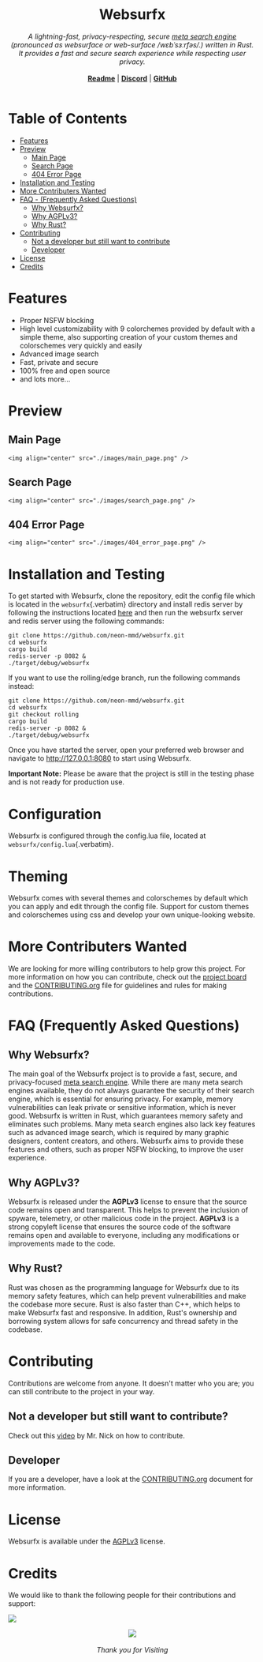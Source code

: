 <h1 align="center">Websurfx</h1> 
<p align="center">
<i> A lightning-fast, privacy-respecting, secure <a href="https://en.wikipedia.org/wiki/Metasearch_engine">meta search engine</a> (pronounced as websurface or web-surface /wɛbˈsɜːrfəs/.) written in Rust. It provides a fast and secure search experience while respecting user privacy.</i>
<br/>
<br/>
<b align="center"><a href="README.org">Readme</a></b> | <b><a href="https://discord.gg/k4GH2TnZ">Discord</a></b> | <b><a href="https://github.com/neon-mmd/websurfx">GitHub</a></b>
<br/><br/>
<!---add status badges here----> 
</p>

# Table of Contents

-   [Features](#features)
-   [Preview](#preview)
    -   [Main Page](#main-page)
    -   [Search Page](#search-page)
    -   [404 Error Page](#404-error-page)
-   [Installation and Testing](#installation-and-testing)
-   [More Contributers Wanted](#more-contributers-wanted)
-   [FAQ - (Frequently Asked
    Questions)](#faq-frequently-asked-questions)
    -   [Why Websurfx?](#why-websurfx)
    -   [Why AGPLv3?](#why-agplv3)
    -   [Why Rust?](#why-rust)
-   [Contributing](#contributing)
    -   [Not a developer but still want to
        contribute](#not-a-developer-but-still-want-to-contribute)
    -   [Developer](#developer)
-   [License](#license)
-   [Credits](#credits)

# Features

-   Proper NSFW blocking
-   High level customizability with 9 colorchemes provided by default
    with a simple theme, also supporting creation of your custom themes
    and colorschemes very quickly and easily
-   Advanced image search
-   Fast, private and secure
-   100% free and open source
-   and lots more...

# Preview

## Main Page

```{=html}
<img align="center" src="./images/main_page.png" />
```
## Search Page

```{=html}
<img align="center" src="./images/search_page.png" />
```
## 404 Error Page

```{=html}
<img align="center" src="./images/404_error_page.png" />
```
# Installation and Testing

To get started with Websurfx, clone the repository, edit the config file
which is located in the `websurfx`{.verbatim} directory and install
redis server by following the instructions located
[here](https://redis.io/docs/getting-started/) and then run the websurfx
server and redis server using the following commands:

``` shell
git clone https://github.com/neon-mmd/websurfx.git
cd websurfx
cargo build
redis-server -p 8082 &
./target/debug/websurfx
```

If you want to use the rolling/edge branch, run the following commands
instead:

``` shell
git clone https://github.com/neon-mmd/websurfx.git
cd websurfx
git checkout rolling
cargo build
redis-server -p 8082 &
./target/debug/websurfx
```

Once you have started the server, open your preferred web browser and
navigate to <http://127.0.0.1:8080> to start using Websurfx.

**Important Note:** Please be aware that the project is still in the
testing phase and is not ready for production use.

# Configuration

Websurfx is configured through the config.lua file, located at
`websurfx/config.lua`{.verbatim}.

# Theming

Websurfx comes with several themes and colorschemes by default which you
can apply and edit through the config file. Support for custom themes
and colorschemes using css and develop your own unique-looking website.

# More Contributers Wanted

We are looking for more willing contributors to help grow this project.
For more information on how you can contribute, check out the [project
board](https://github.com/neon-mmd/websurfx/projects?query=is%3Aopen)
and the [CONTRIBUTING.org](CONTRIBUTING.org) file for guidelines and
rules for making contributions.

# FAQ (Frequently Asked Questions)

## Why Websurfx?

The main goal of the Websurfx project is to provide a fast, secure, and
privacy-focused [meta search
engine](https://en.wikipedia.org/wiki/Metasearch_engine). While there
are many meta search engines available, they do not always guarantee the
security of their search engine, which is essential for ensuring
privacy. For example, memory vulnerabilities can leak private or
sensitive information, which is never good. Websurfx is written in Rust,
which guarantees memory safety and eliminates such problems. Many meta
search engines also lack key features such as advanced image search,
which is required by many graphic designers, content creators, and
others. Websurfx aims to provide these features and others, such as
proper NSFW blocking, to improve the user experience.

## Why AGPLv3?

Websurfx is released under the **AGPLv3** license to ensure that the
source code remains open and transparent. This helps to prevent the
inclusion of spyware, telemetry, or other malicious code in the project.
**AGPLv3** is a strong copyleft license that ensures the source code of
the software remains open and available to everyone, including any
modifications or improvements made to the code.

## Why Rust?

Rust was chosen as the programming language for Websurfx due to its
memory safety features, which can help prevent vulnerabilities and make
the codebase more secure. Rust is also faster than C++, which helps to
make Websurfx fast and responsive. In addition, Rust\'s ownership and
borrowing system allows for safe concurrency and thread safety in the
codebase.

# Contributing

Contributions are welcome from anyone. It doesn\'t matter who you are;
you can still contribute to the project in your way.

## Not a developer but still want to contribute?

Check out this [video](https://youtu.be/FccdqCucVSI) by Mr. Nick on how
to contribute.

## Developer

If you are a developer, have a look at the
[CONTRIBUTING.org](CONTRIBUTING.org) document for more information.

# License

Websurfx is available under the [AGPLv3](LICENSE) license.

# Credits

We would like to thank the following people for their contributions and
support:

<a href="https://github.com/neon-mmd/websurfx/graphs/contributors">
<img src="https://contrib.rocks/image?repo=neon-mmd/websurfx" />
</a>
<br/>
<p align="center">
<a href="https://github.com/neon-mmd/websurfx">
<img src="https://github.githubassets.com/images/icons/emoji/octocat.png" />
</a>
<br><br>
<i>Thank you for Visiting</i>
</p>
